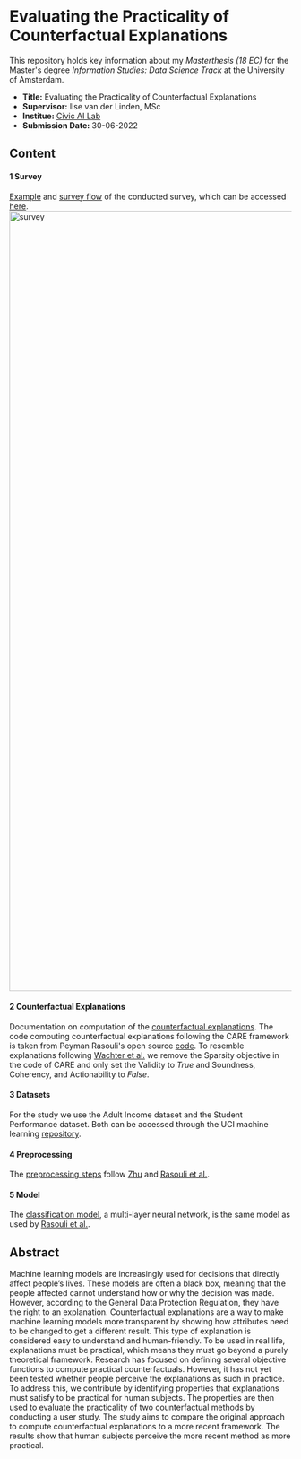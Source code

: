 # Evaluating the Practicality of Counterfactual Explanations

This repository holds key information about my *Masterthesis (18 EC)* for the Master's degree *Information Studies: Data Science Track* at the University of Amsterdam. 
* **Title:** Evaluating the Practicality of Counterfactual Explanations
* **Supervisor:** Ilse van der Linden, MSc
* **Institue:** [Civic AI Lab](https://www.civic-ai.nl/)
* **Submission Date:** 30-06-2022

## Content 
#### 1 Survey
[Example](Survey/Survey_Student_Example.pdf) and [survey flow](Survey/Survey_Flow.pdf) of the conducted survey, which can be accessed [here](https://uva.fra1.qualtrics.com/jfe/form/SV_8ccTefLDEIFxF8a).
<img width="1392" alt="survey" src="https://user-images.githubusercontent.com/57034840/190699119-68e0f418-d32a-4468-9947-158c72acf07f.png">


#### 2 Counterfactual Explanations
Documentation on computation of the [counterfactual explanations](Counterfactuals_Adult.ipynb). The code computing counterfactual explanations following the CARE framework is taken from Peyman Rasouli's open source [code](https://github.com/peymanrasouli/CARE). To resemble explanations following [Wachter et al.](https://jolt.law.harvard.edu/assets/articlePDFs/v31/Counterfactual-Explanations-without-Opening-the-Black-Box-Sandra-Wachter-et-al.pdf) we remove the Sparsity objective in the code of CARE and only set the Validity to _True_ and Soundness, Coherency, and Actionability to _False_.

#### 3 Datasets
For the study we use the Adult Income dataset and the Student Performance dataset. Both can be accessed through the UCI machine learning [repository](http://archive.ics.uci.edu/ml).

#### 4 Preprocessing
The [preprocessing steps](prepare_datasets.py) follow [Zhu](https://rstudio-pubs-static.s3.amazonaws.com/235617_51e06fa6c43b47d1b6daca2523b2f9e4.html) and [Rasouli et al.](https://arxiv.org/abs/2108.08197). 

#### 5 Model
The [classification model](create_model.py), a multi-layer neural network, is the same model as used by [Rasouli et al.](https://arxiv.org/abs/2108.08197).


## Abstract 
Machine learning models are increasingly used for decisions that directly affect people’s lives. These models are often a black box, meaning that the people affected cannot understand how or why the decision was made. However, according to the General Data Protection Regulation, they have the right to an explanation. Counterfactual explanations are a way to make machine learning models more transparent by showing how attributes need to be changed to get a different result. This type of explanation is considered easy to understand and human-friendly. To be used in real life, explanations must be practical, which means they must go beyond a purely theoretical framework. Research has focused on defining several objective functions to compute practical counterfactuals. However, it has not yet been tested whether people perceive the explanations as such in practice. To address this, we contribute by identifying properties that explanations must satisfy to be practical for human subjects. The properties are then used to evaluate the practicality of two counterfactual methods by conducting a user study. The study aims to compare the original approach to compute counterfactual explanations to a more recent framework. The results show that human subjects perceive the more recent method as more practical.

